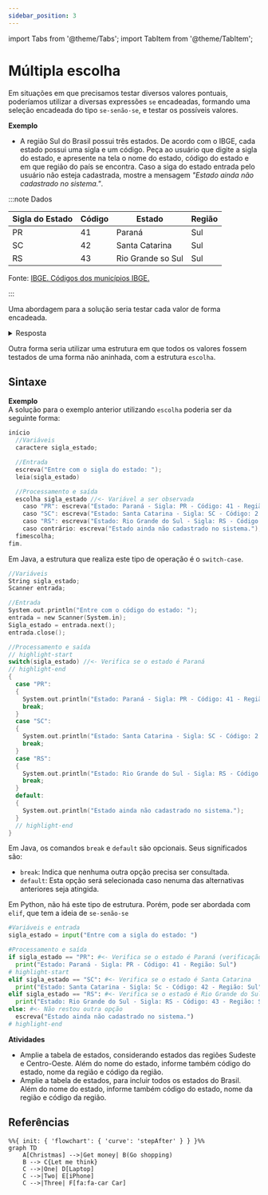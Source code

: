 ```yaml
---
sidebar_position: 3
---
```


import Tabs from '@theme/Tabs';
import TabItem from '@theme/TabItem';

# Múltipla escolha

Em situações em que precisamos testar diversos valores pontuais, poderíamos utilizar a diversas expressões `se` encadeadas, formando uma seleção encadeada do tipo `se-senão-se`, e testar os possíveis valores.

**Exemplo** 
- A região Sul do Brasil possui três estados. De acordo com o IBGE, cada estado possui uma sigla e um código. Peça ao usuário que digite a sigla do estado, e apresente na tela o nome do estado,  código do estado e em que região do país se encontra. Caso a siga do estado entrada pelo usuário não esteja cadastrada, mostre a mensagem *"Estado ainda não cadastrado no sistema."*.  

:::note Dados

|Sigla do Estado|Código|Estado            |Região|
|---------------|------|------------------|------|
|PR             |41    |Paraná            |Sul   |
|SC             |42    |Santa Catarina    |Sul   |
|RS             |43    |Rio Grande so Sul |Sul   |

Fonte: [IBGE. Códigos dos municípios IBGE.](https://www.ibge.gov.br/explica/codigos-dos-municipios.php)

:::



Uma abordagem para a solução seria testar cada valor de forma encadeada.

<details>
  <summary>Resposta</summary>
<Tabs groupId='language'>

  <TabItem value="portugol" label="Portugol">

  ```c
  //Variáveis
  caractere sigla_estado;

  //Entrada
  escreva("Entre com o sigla do estado: ");
  leia(sigla_estado)

  //Processamento e saída
  se (sigla_estado == "PR"): //<- Verifica se o estado é Paraná
  então
    início
      escreva("Estado: Paraná - Sigla: PR - Código: 41 - Região: Sul");
    fim;
  senão
    se (sigla_estado == "SC"): //<- Verifica se o estado é Santa Catarina
    então
      início
        escreva("Estado: Santa Catarina - Sigla: SC - Código: 2 - Região: Sul");
      fim;
    senão
      se (sigla_estado == "RS"): //<- Verifica se o estado é Paraná
      então
        início
          escreva("Estado: Rio Grande do Sul - Sigla: RS - Código: 43 - Região: Sul");
        fim;
      senão //<- Não restou outra opção
        início
          escreva("Estado ainda não cadastrado no sistema.")
        fim.
  fimse;
  fim.

//Saída
System.out.printf("O antecessor de %d é %d\n", valor, antecessor);
System.out.printf("O sucessor de %d é %d\n", valor, sucessor);
  ```

  </TabItem>
  
  <TabItem value="java" label="Java">

  ```c
  //Variáveis
  String sigla_estado;
  Scanner entrada;

  //Entrada
  System.out.println("Entre com o código do estado: ");
  entrada = new Scanner(System.in);
  Sigla_estado = entrada.next();
  entrada.close();

  //Processamento e saída
  if (sigla_estado == "PR"): //<- Verifica se o estado é Paraná
  {
    System.out.println("Estado: Paraná - Sigla: PR - Código: 41 - Região: Sul");
  }
  else
  {
    if (sigla_estado.equals("SC")): //<- Verifica se o estado é Santa Catarina
    {
      System.out.println("Estado: Santa Catarina - Sigla: SC - Código: 2 - Região: Sul");
    }
    else
      if (sigla_estado.equals("RS")): //<- Verifica se o estado é Paraná
      {
        System.out.println("Estado: Rio Grande do Sul - Sigla: RS - Código: 43 - Região: Sul");
      }
      else //<- Não restou outra opção
      {
        System.out.println("Estado ainda não cadastrado no sistema.")
      }
  }
  ```

  </TabItem>
  <TabItem value="python" label="Python">

  ```python
  #Variáveis e entrada
  sigla_estado = input("Entre com a sigla do estado: ")

  #Processamento e saída
  if sigla_estado == "PR": #<- Verifica se o estado é Paraná
      print("Estado: Paraná - Sigla: PR - Código: 41 - Região: Sul")
  else:
    if sigla_estado == "SC": #<- Verifica se o estado é Santa Catarina
        print("Estado: Santa Catarina - Sigla: Sc - Código: 42 - Região: Sul")
    else:
      if sigla_estado == "RS": #<- Verifica se o estado é Rio Grande do Sul
          print("Estado: Rio Grande do Sul - Sigla: RS - Código: 43 - Região: Sul")
      else: #<- Não restou outra opção
          escreva("Estado ainda não cadastrado no sistema.")
  ```

  </TabItem>
</Tabs>

</details>

Outra forma seria utilizar uma estrutura em que todos os valores fossem testados de uma forma não aninhada, com a estrutura `escolha`.

## Sintaxe

**Exemplo**  
A solução para o exemplo anterior utilizando `escolha` poderia ser da seguinte forma:

<!-- <details>
  <summary>Resposta</summary> -->
<Tabs groupId='language'>

  <TabItem value="portugol" label="Portugol">

  ```c
  início
    //Variáveis
    caractere sigla_estado;

    //Entrada
    escreva("Entre com o sigla do estado: ");
    leia(sigla_estado)

    //Processamento e saída
    escolha sigla_estado //<- Variável a ser observada
      caso "PR": escreva("Estado: Paraná - Sigla: PR - Código: 41 - Região: Sul");
      caso "SC": escreva("Estado: Santa Catarina - Sigla: SC - Código: 2 - Região: Sul");
      caso "RS": escreva("Estado: Rio Grande do Sul - Sigla: RS - Código: 43 - Região: Sul");
      caso contrário: escreva("Estado ainda não cadastrado no sistema.");
    fimescolha;
  fim.
  ```

  </TabItem>
  
  <TabItem value="java" label="Java">

  Em Java, a estrutura que realiza este tipo de operação é o `switch-case`.

  ```c
  //Variáveis
  String sigla_estado;
  Scanner entrada;

  //Entrada
  System.out.println("Entre com o código do estado: ");
  entrada = new Scanner(System.in);
  Sigla_estado = entrada.next();
  entrada.close();

  //Processamento e saída
  // highlight-start
  switch(sigla_estado) //<- Verifica se o estado é Paraná
  // highlight-end
  {
    case "PR":
    {
      System.out.println("Estado: Paraná - Sigla: PR - Código: 41 - Região: Sul");
      break;
    }
    case "SC":
    {
      System.out.println("Estado: Santa Catarina - Sigla: SC - Código: 2 - Região: Sul");
      break;
    }
    case "RS":
    {
      System.out.println("Estado: Rio Grande do Sul - Sigla: RS - Código: 43 - Região: Sul");
      break;
    }
    default:
    {
      System.out.println("Estado ainda não cadastrado no sistema.");
    }
    // highlight-end
  }
  ```

  Em Java, os comandos `break` e `default` são opcionais. Seus significados são:  


  -  `break`: Indica que nenhuma outra opção precisa ser consultada.  
  -  `default`: Esta opção será selecionada caso nenuma das alternativas anteriores seja atingida.  


  </TabItem>
  <TabItem value="python" label="Python">

  Em Python, não há este tipo de estrutura. Porém, pode ser abordada com `elif`, que tem a ideia de `se-senão-se`

  ```python
  #Variáveis e entrada
  sigla_estado = input("Entre com a sigla do estado: ")

  #Processamento e saída
  if sigla_estado == "PR": #<- Verifica se o estado é Paraná (verificação inicial)
    print("Estado: Paraná - Sigla: PR - Código: 41 - Região: Sul")
  # highlight-start
  elif sigla_estado == "SC": #<- Verifica se o estado é Santa Catarina
    print("Estado: Santa Catarina - Sigla: Sc - Código: 42 - Região: Sul")
  elif sigla_estado == "RS": #<- Verifica se o estado é Rio Grande do Sul
    print("Estado: Rio Grande do Sul - Sigla: RS - Código: 43 - Região: Sul")
  else: #<- Não restou outra opção
    escreva("Estado ainda não cadastrado no sistema.")
  # highlight-end
  ```

  </TabItem>
</Tabs>

<!-- </details> -->



**Atividades**  
- Amplie a tabela de estados, considerando estados das regiões Sudeste e Centro-Oeste. Além do nome do estado, informe também código do estado, nome da região e código da região.
- Amplie a tabela de estados, para incluir todos os estados do Brasil. Além do nome do estado, informe também código do estado, nome da região e código da região.


## Referências

```mermaid
%%{ init: { 'flowchart': { 'curve': 'stepAfter' } } }%%
graph TD
    A[Christmas] -->|Get money| B(Go shopping)
    B --> C{Let me think}
    C -->|One| D[Laptop]
    C -->|Two| E[iPhone]
    C -->|Three| F[fa:fa-car Car]
```